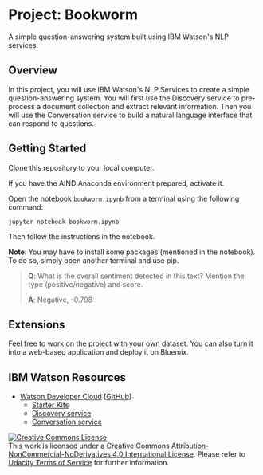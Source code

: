 # Project: Bookworm

A simple question-answering system built using IBM Watson's NLP services.

## Overview

In this project, you will use IBM Watson's NLP Services to create a simple question-answering system. You will first use the Discovery service to pre-process a document collection and extract relevant information. Then you will use the Conversation service to build a natural language interface that can respond to questions.

## Getting Started

Clone this repository to your local computer.

If you have the AIND Anaconda environment prepared, activate it.

Open the notebook `bookworm.ipynb` from a terminal using the following command:

```
jupyter notebook bookworm.ipynb
```

Then follow the instructions in the notebook.

**Note**: You may have to install some packages (mentioned in the notebook). To do so, simply open another terminal and use pip.

> **Q**: What is the overall sentiment detected in this text? Mention the type (positive/negative) and score.
>
> **A**: Negative, -0.798

## Extensions

Feel free to work on the project with your own dataset. You can also turn it into a web-based application and deploy it on Bluemix.

## IBM Watson Resources

- [Watson Developer Cloud](https://www.ibm.com/watson/developercloud/) [[GitHub](https://github.com/watson-developer-cloud/)]
  - [Starter Kits](https://www.ibm.com/watson/developercloud/starter-kits.html)
  - [Discovery service](https://www.ibm.com/watson/developercloud/doc/discovery/index.html)
  - [Conversation service](https://www.ibm.com/watson/developercloud/doc/conversation/index.html)


<a rel="license" href="http://creativecommons.org/licenses/by-nc-nd/4.0/"><img alt="Creative Commons License" style="border-width:0" src="https://i.creativecommons.org/l/by-nc-nd/4.0/88x31.png" /></a><br />This work is licensed under a <a rel="license" href="http://creativecommons.org/licenses/by-nc-nd/4.0/">Creative Commons Attribution-NonCommercial-NoDerivatives 4.0 International License</a>. Please refer to [Udacity Terms of Service](https://www.udacity.com/legal) for further information.
